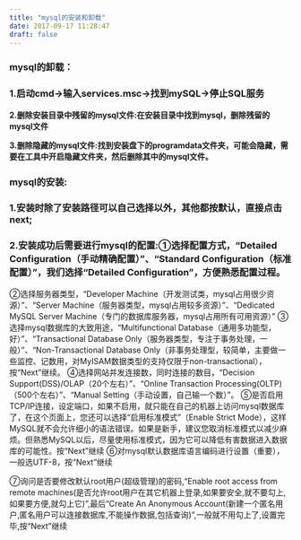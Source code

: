 ```yaml
---
title: "mysql的安装和卸载"
date: 2017-09-17 11:28:47
draft: false
---
```

### mysql的卸载：

### 1.启动cmd->输入services.msc->找到mySQL->停止SQL服务

**2.删除安装目录中残留的mysql文件:在安装目录中找到mysql，删除残留的mysql文件**

**3.删除隐藏的mysql文件:找到安装盘下的programdata文件夹，可能会隐藏，需要在工具中开启隐藏文件夹，然后删除其中的mysql文件。**

### mysql的安装:

### 1.安装时除了安装路径可以自己选择以外，其他都按默认，直接点击next;

### 2.安装成功后需要进行mysql的配置:①选择配置方式，“Detailed Configuration（手动精确配置）”、“Standard Configuration（标准配置）”，我们选择“Detailed Configuration”，方便熟悉配置过程。
②选择服务器类型，“Developer Machine（开发测试类，mysql占用很少资源）”、“Server Machine（服务器类型，mysql占用较多资源）”、“Dedicated MySQL Server Machine（专门的数据库服务器，mysql占用所有可用资源）”
③选择mysql数据库的大致用途，“Multifunctional Database（通用多功能型，好）”、“Transactional Database Only（服务器类型，专注于事务处理，一般）”、“Non-Transactional Database Only（非事务处理型，较简单，主要做一些监控、记数用，对MyISAM数据类型的支持仅限于non-transactional），按“Next”继续。
④选择网站并发连接数，同时连接的数目，“Decision Support(DSS)/OLAP（20个左右）”、“Online Transaction Processing(OLTP)（500个左右）”、“Manual Setting（手动设置，自己输一个数）”。
⑤是否启用TCP/IP连接，设定端口，如果不启用，就只能在自己的机器上访问mysql数据库了，在这个页面上，您还可以选择“启用标准模式”（Enable Strict Mode），这样MySQL就不会允许细小的语法错误。如果是新手，建议您取消标准模式以减少麻烦。但熟悉MySQL以后，尽量使用标准模式，因为它可以降低有害数据进入数据库的可能性。按“Next”继续
⑥对mysql默认数据库语言编码进行设置（重要），一般选UTF-8，按“Next”继续

⑦询问是否要修改默认root用户(超级管理)的密码,“Enable root access from remote machines(是否允许root用户在其它机器上登录,如果要安全,就不要勾上,如果要方便,就勾上它)”,最后“Create An Anonymous Account(新建一个匿名用户,匿名用户可以连接数据库,不能操作数据,包括查询)”,一般就不用勾上了,设置完毕,按“Next”继续
